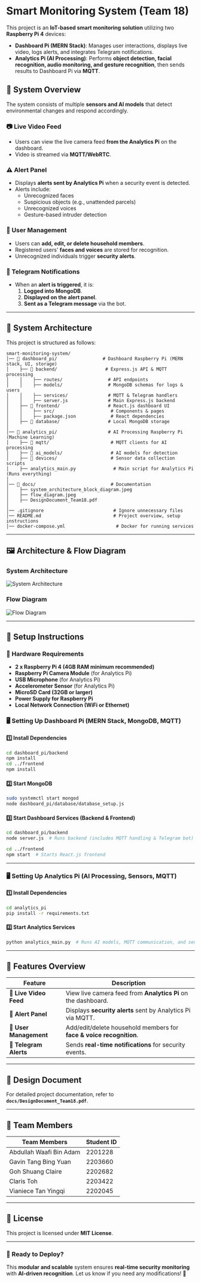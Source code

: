 # Smart Monitoring System (Team 18)

This project is an **IoT-based smart monitoring solution** utilizing two **Raspberry Pi 4** devices:

- **Dashboard Pi (MERN Stack)**: Manages user interactions, displays live video, logs alerts, and integrates Telegram notifications.
- **Analytics Pi (AI Processing)**: Performs **object detection, facial recognition, audio monitoring, and gesture recognition**, then sends results to Dashboard Pi via **MQTT**.

## 📌 **System Overview**

The system consists of multiple **sensors and AI models** that detect environmental changes and respond accordingly.

### **📷 Live Video Feed**

- Users can view the live camera feed **from the Analytics Pi** on the dashboard.
- Video is streamed via **MQTT/WebRTC**.

### **⚠️ Alert Panel**

- Displays **alerts sent by Analytics Pi** when a security event is detected.
- Alerts include:
  - Unrecognized faces
  - Suspicious objects (e.g., unattended parcels)
  - Unrecognized voices
  - Gesture-based intruder detection

### **👥 User Management**

- Users can **add, edit, or delete household members**.
- Registered users' **faces and voices** are stored for recognition.
- Unrecognized individuals trigger **security alerts**.

### **📩 Telegram Notifications**

- When an **alert is triggered**, it is:
  1. **Logged into MongoDB**.
  2. **Displayed on the alert panel**.
  3. **Sent as a Telegram message** via the bot.

---

## **📜 System Architecture**

This project is structured as follows:

```
smart-monitoring-system/
│── 📂 dashboard_pi/                 # Dashboard Raspberry Pi (MERN stack, UI, storage)
│    ├── 📂 backend/                  # Express.js API & MQTT processing
│    │    ├── routes/                 # API endpoints
│    │    ├── models/                 # MongoDB schemas for logs & users
│    │    ├── services/               # MQTT & Telegram handlers
│    │    ├── server.js               # Main Express.js backend
│    ├── 📂 frontend/                  # React.js dashboard UI
│    │    ├── src/                     # Components & pages
│    │    ├── package.json             # React dependencies
│    ├── 📂 database/                  # Local MongoDB storage
│
│── 📂 analytics_pi/                   # AI Processing Raspberry Pi (Machine Learning)
│    ├── 📂 mqtt/                       # MQTT clients for AI processing
│    ├── 📂 ai_models/                  # AI models for detection
│    ├── 📂 devices/                    # Sensor data collection scripts
│    ├── analytics_main.py              # Main script for Analytics Pi (Runs everything)
│
│── 📂 docs/                            # Documentation
│    ├── system_architecture_block_diagram.jpeg
│    ├── flow_diagram.jpeg
│    ├── DesignDocument_Team18.pdf
│
│── .gitignore                          # Ignore unnecessary files
│── README.md                           # Project overview, setup instructions
│── docker-compose.yml                   # Docker for running services
```

---

## **🖼️ Architecture & Flow Diagram**

### **System Architecture**

![System Architecture](docs/system_architecture_block_diagram.jpeg)

### **Flow Diagram**

![Flow Diagram](docs/flow_diagram.jpeg)

---

## **🚀 Setup Instructions**

### **🔧 Hardware Requirements**

- **2 x Raspberry Pi 4 (4GB RAM minimum recommended)**
- **Raspberry Pi Camera Module** (for Analytics Pi)
- **USB Microphone** (for Analytics Pi)
- **Accelerometer Sensor** (for Analytics Pi)
- **MicroSD Card (32GB or larger)**
- **Power Supply for Raspberry Pi**
- **Local Network Connection (WiFi or Ethernet)**

### **🖥️ Setting Up Dashboard Pi** (MERN Stack, MongoDB, MQTT)

#### **1️⃣ Install Dependencies**

```bash
cd dashboard_pi/backend
npm install
cd ../frontend
npm install
```

#### **2️⃣ Start MongoDB**

```bash
sudo systemctl start mongod
node dashboard_pi/database/database_setup.js
```

#### **3️⃣ Start Dashboard Services (Backend & Frontend)**

```bash
cd dashboard_pi/backend
node server.js  # Runs backend (includes MQTT handling & Telegram bot)
```

```bash
cd ../frontend
npm start  # Starts React.js frontend
```

---

### **🖥️ Setting Up Analytics Pi** (AI Processing, Sensors, MQTT)

#### **1️⃣ Install Dependencies**

```bash
cd analytics_pi
pip install -r requirements.txt
```

#### **2️⃣ Start Analytics Services**

```bash
python analytics_main.py  # Runs AI models, MQTT communication, and sensors asynchronously
```

---

## **📌 Features Overview**

| Feature                | Description                                                         |
| ---------------------- | ------------------------------------------------------------------- |
| 🎥 **Live Video Feed** | View live camera feed from **Analytics Pi** on the dashboard.       |
| 🚨 **Alert Panel**     | Displays **security alerts** sent by Analytics Pi via MQTT.         |
| 👤 **User Management** | Add/edit/delete household members for **face & voice recognition**. |
| 🔔 **Telegram Alerts** | Sends **real-time notifications** for security events.              |

---

## **📜 Design Document**

For detailed project documentation, refer to **`docs/DesignDocument_Team18.pdf`**.

---

## **🤝 Team Members**

| Team Members            | Student ID |
| ----------------------- | ---------- |
| Abdullah Waafi Bin Adam | 2201228    |
| Gavin Tang Bing Yuan    | 2203660    |
| Goh Shuang Claire       | 2202682    |
| Claris Toh              | 2203422    |
| Vianiece Tan Yingqi     | 2202045    |

---

## **📜 License**

This project is licensed under **MIT License**.

---

### **🚀 Ready to Deploy?**

This **modular and scalable** system ensures **real-time security monitoring** with **AI-driven recognition**. Let us know if you need any modifications! 🎯
